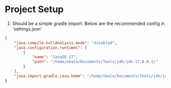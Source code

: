 # Project Setup

1. Should be a simple gradle import. Below are the recommended config in 'settings.json'

```json
{
    "java.compile.nullAnalysis.mode": "disabled",
    "java.configuration.runtimes": [
        {
            "name": "JavaSE-17",
            "path": "/home/sbala/Documents/Tools/jdk/jdk-17.0.0.1/"
        }
    ],
    "java.import.gradle.java.home": "/home/sbala/Documents/Tools/jdk/jdk-17.0.0.1/"
}
```